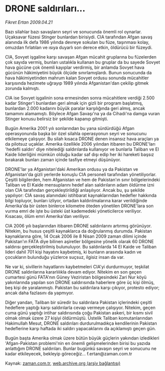 # DRONE saldırıları...

*Fikret Ertan 2009.04.21*

<tr><td class="metin" colspan="2" style="padding-top: 20px; padding-left: 5px; padding-right: 10px;">Bazı silahlar bazı savaşların seyri ve sonucunda önemli rol oynarlar. Uçaksavar füzesi Stinger bunlardan birisiydi. CIA tarafından Afgan savaş alanında ilk defa 1986 yılında devreye sokulan bu füze, taşınması kolay, omuzdan fırlatılan ve ısıya duyarlı son derece etkin, öldürücü bir füzeydi.</td></tr><tr><td class="metin" colspan="2" style="padding-top: 20px; padding-left: 5px; padding-right: 10px;"><p>CIA, Sovyet işgaline karşı savaşan Afgan mücahit gruplarına bu füzelerden çok sayıda vermiş, bunları ustalıkla kullanan bu gruplar da bu sayede Sovyet hava gücüne çok önemli kayıplar verdirmiş, bir anlamda Sovyet hava gücünün hâkimiyetini büyük ölçüde sınırlamışlardı. Bunun sonucunda da hava hâkimiyetinden mahrum kalan Sovyet ordusu sonunda mücahitler karşısında hezimete uğrayıp 1989 yılında Afganistan'dan çekilip gitmek zorunda kalmıştı.
<p>CIA ise Sovyet işgalinin sona ermesinden sonra mücahitlere verdiği 2.500 kadar Stinger'i bunlardan geri almak için gizli bir program başlatmış, bunlardan 2.000 kadarını büyük paralar karşılığında geri almış, ancak tamamını alamamıştı. Böylece Afgan Savaşı'na ya da Cihadı'na damga vuran Stinger konusu belirsiz bir şekilde kapanıp gitmişti.
<p>Bugün Amerika 2001 yılı sonlarından bu yana sürdürdüğü Afgan operasyonunda başka bir özel silahla operasyonun seyri ve sonucunu etkilemeye çalışıyor. Bu silah kısaca DRONE denen insansız hava araçları ya da pilotsuz uçaklar. Amerika özellikle 2006 yılından itibaren bu DRONE'ları 'hedefli saldırı' diye nitelediği saldırılarda kullanıyor ve bunlarla Taliban ve El Kaide liderliğini mümkün olduğu kadar saf dışı edip her iki hareketi başsız bırakarak bunları zaman içinde tasfiye etmeyi düşünüyor.
<p>DRONE'lar ya Afganistan'daki Amerikan ordusu ya da Pakistan ve Afganistan'da gizli yerlerde konuşlu CIA personeli tarafından yönetiliyorlar. Çeşitli bilgilerden, hem Afganistan ve hem de Pakistan'ın sınır bölgelerindeki Taliban ve El Kaide mensuplarını hedef alan saldırıların adam öldürme izni olan CIA tarafından gerçekleştirildiği anlaşılıyor. Ancak bu, şu şekilde yapılıyor: CIA savaş alanındaki istihbarat kaynaklarından hedefler hakkında bilgi topluyor, bunları izliyor, ortadan kaldırılmalarına karar verildiğinde Amerika'da bir üsten binlerce kilometre öteden yönetilen DRONE'lara son vurma emri de işte bu üsteki üst kademedeki yöneticilerce veriliyor. Kısacası, ölüm emri Amerika'dan veriliyor.
<p>CIA 2006 yılı başlarından itibaren DRONE saldırılarını artırmış görünüyor. Nitekim, bu husus çeşitli kaynaklarca da doğrulanmış durumda. Pakistan kaynaklarına göre, 14 Ocak 2006 ile 8 Nisan 2009 zaman dilimi içinde Pakistan'ın FATA diye bilinen aşiretler bölgesine yönelik olarak 60 DRONE saldırısı gerçekleştirilmiş bulunuluyor. Bu saldırılarda 14 El Kaide ve Taliban lideri dahil 701 kişi hayatını kaybetmiş, ki bunların arasında kadın ve çocukların bulunduğu yüzlerce suçsuz, ilgisiz insan da var.
<p>Ne var ki, sivillerin hayatlarını kaybetmeleri CIA'yi durdurmuyor, teşkilat DRONE saldırılarına kararlılıkla devam ediyor. Nitekim en son geçen cumartesi günü FATA'nın Güney Veziristan bölgesindeki Zari Nur köyü yakınlarında yapılan son DRONE saldırısında haberlere göre üç kişi ölmüş, beş kişi de yaralanmıştı. Pakistan bu saldırılara karşı çıkıyor, protesto ediyor; ancak daha fazlasını da yapmıyor.
<p>Diğer yandan, Taliban bir süredir bu saldırılara Pakistan içlerindeki çeşitli hedeflere yaptığı karşı saldırılarla cevap vermeye çalışıyor. Nitekim, geçen cuma günü yaptığı intihar saldırısında çoğu Pakistan askeri, bir kısmı sivil olmak olmak üzere 27 kişiyi öldürmüştü. Üstelik Taliban komutanlarından Hakimullah Mesut, DRONE saldırıları durdurulmadıkça kendilerinin Pakistan hedeflerine karşı haftada iki saldırı yapacaklarını da açıklamıştı geçen gün.
<p>Bugün başta Amerika olmak üzere bütün büyük güçlerin yakından izledikleri 'Afgan-Pakistan problemi'nin en önemli gelişmelerinden birisi bu yazıda anlattığım DRONE saldırıları. Bunlar bugünkü savaşın seyri ve sonucunu ne kadar etkileyecek, bekleyip göreceğiz... f.ertan@zaman.com.tr<br/></p></p></p></p></p></p></p></p></td></tr>

Kaynak: [zaman.com.tr](http://zaman.com.tr/yazar.do?yazino=839849), [web.archive.org (arşiv bağlantısı)](http://web.archive.org/web/20090428013817/http://www.zaman.com.tr:80/yazar.do?yazino=839849)
